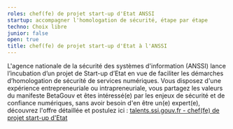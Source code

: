 ```yaml
---
roles: chef(fe) de projet start-up d'Etat ANSSI
startup: accompagner l'homologation de sécurité, étape par étape
techno: Choix libre
junior: false
open: true
title: chef(fe) de projet start-up d'Etat à l'ANSSI
---
```


L'agence nationale de la sécurité des systèmes d'information (ANSSI) lance l’incubation d’un projet de Start-up d’Etat en vue de faciliter les démarches d’homologation de sécurité de services 
numériques. Vous disposez d'une expérience entrepreneuriale ou intrapreneuriale, vous partagez les valeurs du manifeste BetaGouv et êtes intéressé(e) par les enjeux de sécurité et de confiance numériques, sans avoir besoin d'en être un(e) expert(e), découvrez l'offre détaillée et postulez ici : 
[talents.ssi.gouv.fr - chef(fe) de projet start-up d'Etat](https://talents.ssi.gouv.fr/offresdemploi/chef-fe-de-projet-start-up-d-etat)

